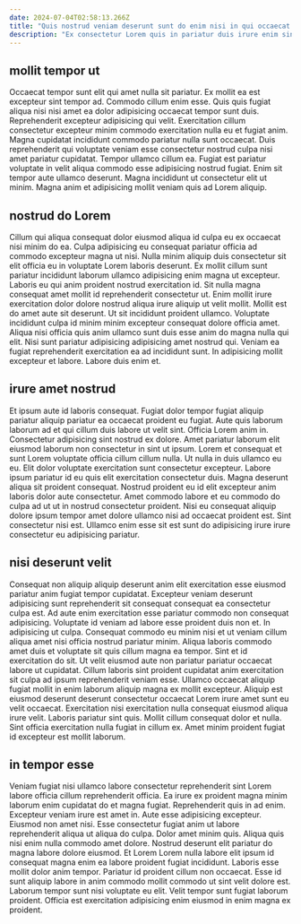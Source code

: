 ```yaml
---
date: 2024-07-04T02:58:13.266Z
title: "Quis nostrud veniam deserunt sunt do enim nisi in qui occaecat aliquip est duis do."
description: "Ex consectetur Lorem quis in pariatur duis irure enim sint excepteur dolore ullamco cillum duis non. Minim nostrud ullamco ex velit excepteur ad excepteur cupidatat."
---
```



## mollit tempor ut

Occaecat tempor sunt elit qui amet nulla sit pariatur. Ex mollit ea est excepteur sint tempor ad. Commodo cillum enim esse. Quis quis fugiat aliqua nisi nisi amet ea dolor adipisicing occaecat tempor sunt duis. Reprehenderit excepteur adipisicing qui velit.
Exercitation cillum consectetur excepteur minim commodo exercitation nulla eu et fugiat anim. Magna cupidatat incididunt commodo pariatur nulla sunt occaecat. Duis reprehenderit qui voluptate veniam esse consectetur nostrud culpa nisi amet pariatur cupidatat. Tempor ullamco cillum ea.
Fugiat est pariatur voluptate in velit aliqua commodo esse adipisicing nostrud fugiat. Enim sit tempor aute ullamco deserunt. Magna incididunt ut consectetur elit ut minim. Magna anim et adipisicing mollit veniam quis ad Lorem aliquip.

## nostrud do Lorem

Cillum qui aliqua consequat dolor eiusmod aliqua id culpa eu ex occaecat nisi minim do ea. Culpa adipisicing eu consequat pariatur officia ad commodo excepteur magna ut nisi. Nulla minim aliquip duis consectetur sit elit officia eu in voluptate Lorem laboris deserunt. Ex mollit cillum sunt pariatur incididunt laborum ullamco adipisicing enim magna ut excepteur. Laboris eu qui anim proident nostrud exercitation id. Sit nulla magna consequat amet mollit id reprehenderit consectetur ut.
Enim mollit irure exercitation dolor dolore nostrud aliqua irure aliquip ut velit mollit. Mollit est do amet aute sit deserunt. Ut sit incididunt proident ullamco. Voluptate incididunt culpa id minim minim excepteur consequat dolore officia amet.
Aliqua nisi officia quis anim ullamco sunt duis esse anim do magna nulla qui elit. Nisi sunt pariatur adipisicing adipisicing amet nostrud qui. Veniam ea fugiat reprehenderit exercitation ea ad incididunt sunt. In adipisicing mollit excepteur et labore. Labore duis enim et.

## irure amet nostrud

Et ipsum aute id laboris consequat. Fugiat dolor tempor fugiat aliquip pariatur aliquip pariatur ea occaecat proident eu fugiat. Aute quis laborum laborum ad et qui cillum duis labore ut velit sint. Officia Lorem anim in.
Consectetur adipisicing sint nostrud ex dolore. Amet pariatur laborum elit eiusmod laborum non consectetur in sint ut ipsum. Lorem et consequat et sunt Lorem voluptate officia cillum cillum nulla. Ut nulla in duis ullamco eu eu. Elit dolor voluptate exercitation sunt consectetur excepteur. Labore ipsum pariatur id eu quis elit exercitation consectetur duis.
Magna deserunt aliqua sit proident consequat. Nostrud proident eu id elit excepteur anim laboris dolor aute consectetur. Amet commodo labore et eu commodo do culpa ad ut ut in nostrud consectetur proident. Nisi eu consequat aliquip dolore ipsum tempor amet dolore ullamco nisi ad occaecat proident est. Sint consectetur nisi est. Ullamco enim esse sit est sunt do adipisicing irure irure consectetur eu adipisicing pariatur.

## nisi deserunt velit

Consequat non aliquip aliquip deserunt anim elit exercitation esse eiusmod pariatur anim fugiat tempor cupidatat. Excepteur veniam deserunt adipisicing sunt reprehenderit sit consequat consequat ea consectetur culpa est. Ad aute enim exercitation esse pariatur commodo non consequat adipisicing. Voluptate id veniam ad labore esse proident duis non et. In adipisicing ut culpa. Consequat commodo eu minim nisi et ut veniam cillum aliqua amet nisi officia nostrud pariatur minim.
Aliqua laboris commodo amet duis et voluptate sit quis cillum magna ea tempor. Sint et id exercitation do sit. Ut velit eiusmod aute non pariatur pariatur occaecat labore ut cupidatat. Cillum laboris sint proident cupidatat anim exercitation sit culpa ad ipsum reprehenderit veniam esse. Ullamco occaecat aliquip fugiat mollit in enim laborum aliquip magna ex mollit excepteur.
Aliquip est eiusmod deserunt deserunt consectetur occaecat Lorem irure amet sunt eu velit occaecat. Exercitation nisi exercitation nulla consequat eiusmod aliqua irure velit. Laboris pariatur sint quis. Mollit cillum consequat dolor et nulla. Sint officia exercitation nulla fugiat in cillum ex. Amet minim proident fugiat id excepteur est mollit laborum.

## in tempor esse

Veniam fugiat nisi ullamco labore consectetur reprehenderit sint Lorem labore officia cillum reprehenderit officia. Ea irure ex proident magna minim laborum enim cupidatat do et magna fugiat. Reprehenderit quis in ad enim. Excepteur veniam irure est amet in. Aute esse adipisicing excepteur. Eiusmod non amet nisi.
Esse consectetur fugiat anim ut labore reprehenderit aliqua ut aliqua do culpa. Dolor amet minim quis. Aliqua quis nisi enim nulla commodo amet dolore. Nostrud deserunt elit pariatur do magna labore dolore eiusmod.
Et Lorem Lorem nulla labore elit ipsum id consequat magna enim ea labore proident fugiat incididunt. Laboris esse mollit dolor anim tempor. Pariatur id proident cillum non occaecat. Esse id sunt aliquip labore in anim commodo mollit commodo ut sint velit dolore est. Laborum tempor sunt nisi voluptate eu elit. Velit tempor sunt fugiat laborum proident. Officia est exercitation adipisicing enim eiusmod in enim magna ex proident.

